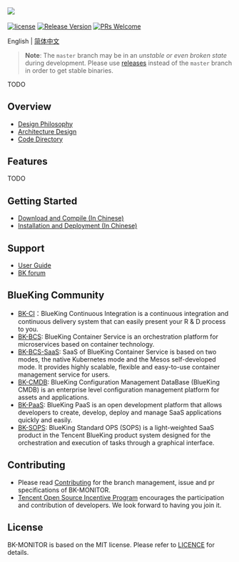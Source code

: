 ![](docs/resource/img/logo-en.png)
---
[![license](https://img.shields.io/badge/license-mit-brightgreen.svg?style=flat)](https://github.com/TencentBlueKing/bk-monitor/blob/master/LICENSE.txt)
[![Release Version](https://img.shields.io/badge/release-V4.2.628-brightgreen.svg)](https://github.com/TencentBlueKing/bk-monitor/releases)
[![PRs Welcome](https://img.shields.io/badge/PRs-welcome-brightgreen.svg)](https://github.com/TencentBlueKing/bk-monitor/pulls)


English | [简体中文](README.md)

> **Note**: The `master` branch may be in an *unstable or even broken state* during development.
Please use [releases](https://github.com/TencentBlueKing/bk-monitor/releases) instead of the `master` branch in order to get stable binaries.

TODO

## Overview
* [Design Philosophy](docs/overview/design_en.md)
* [Architecture Design](docs/overview/architecture_en.md)
* [Code Directory](docs/overview/code_framework_en.md)


## Features
TODO

## Getting Started
* [Download and Compile (In Chinese)](https://bk.tencent.com/download_version_list/)
* [Installation and Deployment (In Chinese)](https://bk.tencent.com/docs/markdown/ZH/DeploymentGuides/7.1/install-co-suite.md)


## Support
- [User Guide](https://bk.tencent.com/docs/document/6.0/134/6143)
- [BK forum](https://bk.tencent.com/s-mart/community)

## BlueKing Community

- [BK-CI](https://github.com/Tencent/bk-ci)：BlueKing Continuous Integration is a continuous integration and continuous delivery system that can easily present your R & D process to you.
- [BK-BCS](https://github.com/Tencent/bk-bcs): BlueKing Container Service is an orchestration platform for microservices based on container technology.
- [BK-BCS-SaaS](https://github.com/Tencent/bk-bcs-saas): SaaS of BlueKing Container Service is based on two modes, the native Kubernetes mode and the Mesos self-developed mode. It provides highly scalable, flexible and easy-to-use container management service for users.
- [BK-CMDB](https://github.com/Tencent/bk-cmdb): BlueKing Configuration Management DataBase (BlueKing CMDB) is an enterprise level configuration management platform for assets and applications.
- [BK-PaaS](https://github.com/Tencent/bk-PaaS): BlueKing PaaS is an open development platform that allows developers to create, develop, deploy and manage SaaS applications quickly and easily.
- [BK-SOPS](https://github.com/Tencent/bk-sops): BlueKing Standard OPS (SOPS) is a light-weighted SaaS product in the Tencent BlueKing product system designed for the orchestration and execution of tasks through a graphical interface.

## Contributing

- Please read [Contributing](docs/CONTRIBUTING_EN.md) for the branch management, issue and pr specifications of BK-MONITOR.
- [Tencent Open Source Incentive Program](https://opensource.tencent.com/en/contribution) encourages the participation and contribution of developers. We look forward to having you join it.

## License
BK-MONITOR is based on the MIT license. Please refer to [LICENCE](LICENSE.txt) for details.
